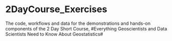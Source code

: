 # 2DayCourse_Exercises

The code, workflows and data for the demonstrations and hands-on components of the 2 Day Short Course, #Everything Geoscientists and Data Scientists Need to Know About Geostatistics#
